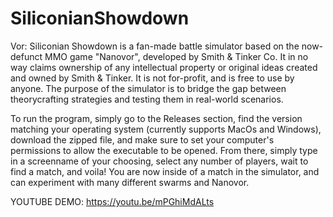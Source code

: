 # SiliconianShowdown

Vor: Siliconian Showdown is a fan-made battle simulator based on the now-defunct MMO game "Nanovor", developed by Smith & Tinker Co.
It in no way claims ownership of any intellectual property or original ideas created and owned by Smith & Tinker. It is not for-profit,
and is free to use by anyone. The purpose of the simulator is to bridge the gap between theorycrafting strategies and testing them
in real-world scenarios.

To run the program, simply go to the Releases section, find the version matching your operating system (currently supports MacOs and Windows), download the zipped file, and make sure to set your computer's permissions to allow the executable to be opened.
From there, simply type in a screenname of your choosing, select any number of players, wait to find a match, and voila! You are now 
inside of a match in the simulator, and can experiment with many different swarms and Nanovor.

YOUTUBE DEMO:
https://youtu.be/mPGhiMdALts

